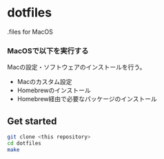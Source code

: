 # dotfiles

.files for MacOS

### MacOSで以下を実行する
Macの設定・ソフトウェアのインストールを行う。
- Macのカスタム設定
- Homebrewのインストール
- Homebrew経由で必要なパッケージのインストール

## Get started
```zsh
git clone <this repository>
cd dotfiles
make
```
